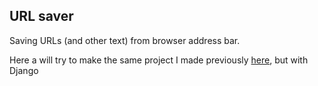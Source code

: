 ## URL saver
Saving URLs (and other text) from browser address bar.

Here a will try to make the same project I made previously [here](https://github.com/samitnuk/urlsaver), but with Django
